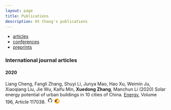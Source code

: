 ```yaml
---
layout: page
title: Publications
description: Ht Chang's publications
---
```


<div class="navbar">
    <div class="navbar-inner">
        <ul class="nav">
            <li><a href="#articles">articles</a></li>
            <li><a href="#conferences">conferences</a></li>
            <li><a href="#preprints">preprints</a></li>
        </ul>
    </div>
</div>

### <a name="articles"></a>International journal articles


#### 2020

Liang Cheng, Fangli Zhang, Shuyi Li, Junya Mao, Hao Xu, Weimin Ju, 
Xiaoqiang Liu, Jie Wu, Kaifu Min, **Xuedong Zhang**, Manchun Li 
(2020) Solar energy potential of urban buildings in 10 cities of China. 
[Energy](https://www.sciencedirect.com/journal/energy), 
Volume 196, Article 117038.
[![GitHub](icons16/github-icon.png)](https://github.com/hsuehtchang/Solar-energy-potential-product)
[![doi](icons16/doi-icon.png)](https://doi.org/10.1016/j.energy.2020.117038)
<!-- * 1 * -->
<!-- https://doi.org/10.1016/j.energy.2020.117038 -->





